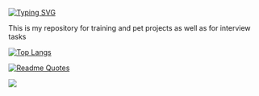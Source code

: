 <a href="https://git.io/typing-svg"><img src="https://readme-typing-svg.herokuapp.com?font=Fira+Code&pause=1000&width=435&lines=Hi+there%2C+i'm+Ivan%2C+IoT+student" alt="Typing SVG" /></a>

This is my repository for training and pet projects as well as for interview tasks


<!--
**Llahainur/Llahainur** is a ✨ _special_ ✨ repository because its `README.md` (this file) appears on your GitHub profile.

Here are some ideas to get you started:

- 🔭 I’m currently working on ...
- 🌱 I’m currently learning ...
- 👯 I’m looking to collaborate on ...
- 🤔 I’m looking for help with ...
- 💬 Ask me about ...
- 📫 How to reach me: ...
- 😄 Pronouns: ...
- ⚡ Fun fact: ...
-->



[![Top Langs](https://github-readme-stats.vercel.app/api/top-langs/?username=Llahainur&layout=compact&theme=dark)](https://github.com/anuraghazra/github-readme-stats)

<!--[![KnlnKS's LeetCode stats](https://leetcode-stats-six.vercel.app/api?username=gelllah&theme=dark)](https://github.com/KnlnKS/leetcode-stats)-->



[![Readme Quotes](https://quotes-github-readme.vercel.app/api?type=horizontal&theme=dark)](https://github.com/piyushsuthar/github-readme-quotes)

![](https://komarev.com/ghpvc/?username=Llahainur)
